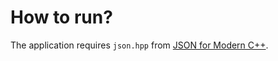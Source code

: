 # How to run?
The application requires `json.hpp` from [JSON for Modern C++](https://github.com/open-source-parsers/json).